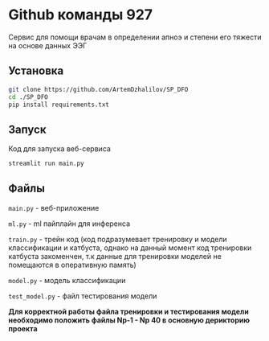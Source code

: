 # Github команды 927

Сервис для помощи врачам в определении апноэ и степени его тяжести на основе данных ЭЭГ

## Установка

```bash
git clone https://github.com/ArtemDzhalilov/SP_DFO
cd ./SP_DFO
pip install requirements.txt
```

## Запуск


Код для запуска веб-сервиса

```bash
streamlit run main.py
```

## Файлы

`main.py` - веб-приложение

`ml.py` - ml пайплайн для инференса

`train.py` - трейн код (код подразумевает тренировку и модели классификации и катбуста, однако на данный момент код тренировки катбуста закоменчен, т.к данные для тренировки моделей не помещаются в оперативную память)

`model.py` - модель классификации

`test_model.py` - файл тестирования модели

**Для корректной работы файла тренировки и тестирования модели необходимо положить файлы Np-1 - Np 40 в основную дерикторию проекта**
